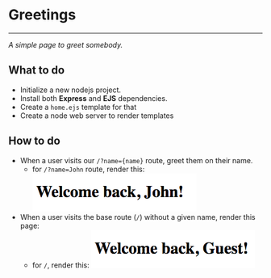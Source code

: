 # Greetings

---

*A simple page to greet somebody.*

## What to do

- Initialize a new nodejs project.
- Install both **Express** and **EJS** dependencies.
- Create a `home.ejs` template for that
- Create a node web server to render templates

## How to do

- When a user visits our `/?name={name}` route, greet them on their name.
  - for `/?name=John` route, render this: ![media](../assets/name.png)
- When a user visits the base route (`/`) without a given name, render this
  page:
  - for `/`, render this: ![media](../assets/guest.png)
